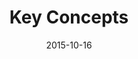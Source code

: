 ﻿---
title: Key Concepts
toc: false
type: specs
layout:  package
date: "2015-10-16"
draft: false
specification: VEC
version: 1.1.2
documentType: "Recommendation"
elementType:  Package
menu:
  VEC-1.1.2:    
    identifier: key-concepts
    weight: 1001 

# Prev/next pager order (if `docs_section_pager` enabled in `params.toml`)
weight: 1001
---
